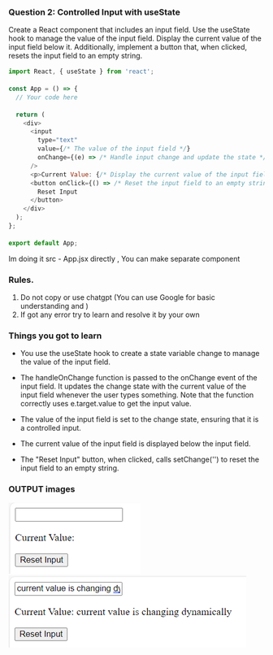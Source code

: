 ### Question 2: Controlled Input with useState

Create a React component that includes an input field. Use the useState hook to manage the value of the input field. Display the current value of the input field below it. Additionally, implement a button that, when clicked, resets the input field to an empty string.

```javascript
import React, { useState } from 'react';

const App = () => {
  // Your code here

  return (
    <div>
      <input
        type="text"
        value={/* The value of the input field */}
        onChange={(e) => /* Handle input change and update the state */}
      />
      <p>Current Value: {/* Display the current value of the input field here */}</p>
      <button onClick={() => /* Reset the input field to an empty string */}>
        Reset Input
      </button>
    </div>
  );
};

export default App;
```

Im doing it src - App.jsx directly , You can make separate component

### Rules.

1. Do not copy or use chatgpt (You can use Google for basic understanding and )
2. If got any error try to learn and resolve it by your own


### Things you got to learn

- You use the useState hook to create a state variable change to manage the value of the input field.

- The handleOnChange function is passed to the onChange event of the input field. It updates the change state with the current value of the  input field whenever the user types something. Note that the function correctly uses e.target.value to get the input value.

- The value of the input field is set to the change state, ensuring that it is a controlled input.

- The current value of the input field is displayed below the input field.

- The "Reset Input" button, when clicked, calls setChange('') to reset the input field to an empty string.

### OUTPUT images

![Output Image 1](https://github.com/featitx/react-hooks/blob/master/Hooks-practical/UseState-Q2/src/output-images/output-1.png)
![Output Image 2](https://github.com/featitx/react-hooks/blob/master/Hooks-practical/UseState-Q2/src/output-images/Screenshot%202024-01-28%20152935.png)
